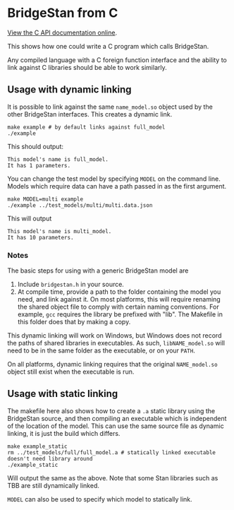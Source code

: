 # BridgeStan from C

[View the C API documentation online](https://roualdes.github.io/bridgestan/latest/languages/c-api.html).

This shows how one could write a C program which calls BridgeStan.

Any compiled language with a C foreign function interface and
the ability to link against C libraries should be able to work similarly.

## Usage with dynamic linking

It is possible to link against the same `name_model.so` object used by the other
BridgeStan interfaces. This creates a dynamic link.

```shell
make example # by default links against full_model
./example
```

This should output:

```
This model's name is full_model.
It has 1 parameters.
```

You can change the test model by specifying `MODEL` on the command line.
Models which require data can have a path passed in as the first argument.
```shell
make MODEL=multi example
./example ../test_models/multi/multi.data.json
```
This will output
```
This model's name is multi_model.
It has 10 parameters.
```

### Notes

The basic steps for using with a generic BridgeStan model are

1. Include `bridgestan.h` in your source.
2. At compile time, provide a path to the folder containing the model you need,
   and link against it. On most platforms, this will require renaming the shared object
   file to comply with certain naming conventions. For example, `gcc` requires the library
   be prefixed with "lib".
   The Makefile in this folder does that by making a copy.

This dynamic linking will work on Windows, but Windows does not record the paths
of shared libraries in executables. As such, `libNAME_model.so` will need to be
in the same folder as the executable, or on your `PATH`.

On all platforms, dynamic linking requires that the original `NAME_model.so` object
still exist when the executable is run.

## Usage with static linking

The makefile here also shows how to create a `.a` static library using the BridgeStan
source, and then compiling an executable which is independent of the location of the model.
This can use the same source file as dynamic linking, it is just the build which differs.

```shell
make example_static
rm ../test_models/full/full_model.a # statically linked executable doesn't need library around
./example_static
```

Will output the same as the above. Note that some Stan libraries such as TBB
are still dynamically linked.

`MODEL` can also be used to specify which model to statically link.
